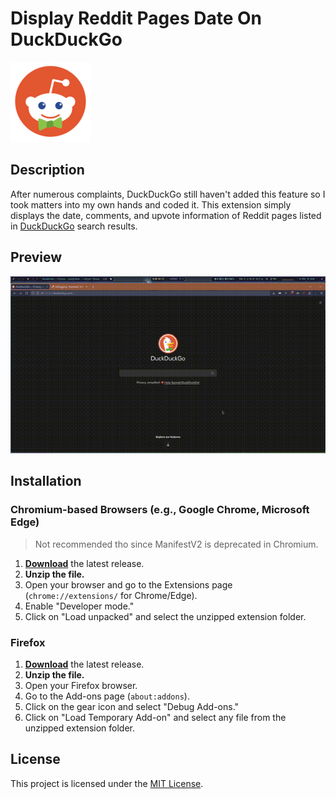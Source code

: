 # Display Reddit Pages Date On DuckDuckGo 
![popup](icon.png)

## Description

After numerous complaints, DuckDuckGo still haven't added this feature so I took matters into my own hands and coded it.
This extension simply displays the date, comments, and upvote information of Reddit pages listed in [DuckDuckGo](https://duckduckgo.com/) search results.

## Preview

![Extension Preview](preview.gif)

## Installation

### Chromium-based Browsers (e.g., Google Chrome, Microsoft Edge) 
> Not recommended tho since ManifestV2 is deprecated in Chromium.

1. [**Download**](https://github.com/AhmedSahbaoui69/DisplayRedditDateXT/archive/refs/heads/main.zip) the latest release.
2. **Unzip the file.**
3. Open your browser and go to the Extensions page (`chrome://extensions/` for Chrome/Edge).
4. Enable "Developer mode."
5. Click on "Load unpacked" and select the unzipped extension folder.

### Firefox

1. [**Download**](https://github.com/AhmedSahbaoui69/DisplayRedditDateXT/archive/refs/heads/main.zip) the latest release.
2. **Unzip the file.**
3. Open your Firefox browser.
4. Go to the Add-ons page (`about:addons`).
5. Click on the gear icon and select "Debug Add-ons."
6. Click on "Load Temporary Add-on" and select any file from the unzipped extension folder.


## License

This project is licensed under the [MIT License](LICENSE).
